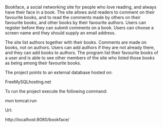 Bookface, a social networking site for people who love reading, and always have their face in a book. The site allows avid readers to comment on their favourite books, and to read the comments made by others on their favourite books, and other books by their favourite authors. Users can register before they can submit comments on a book. Users can choose a screen name and they should supply an email address. 

The site list authors together with their books. Comments are made on books, not on authors. Users can add authors if they are not already there, and they can add books to authors. The program list their favourite books of a user and is able to see other members of the site who listed those books as being among their favourite books.


The project points to an external database hosted on:

FreeMySQLhosting.net

To run the project execute the following command:

mvn tomcat:run

Url:

http://localhost:8080/bookface/

